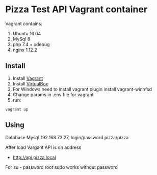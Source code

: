 # Pizza Test API Vagrant container

Vagrant contains:
1. Ubuntu 16.04
2. MySql 8
3. php 7.4 + xdebug 
4. nginx 1.12.2

## Install
1. Install [Vagrant](https://www.vagrantup.com/)
2. Install [VirtualBox](https://www.virtualbox.org)
3. For Windows need to install vagrant plugin install vagrant-winnfsd
4. Change params in .env file for vagrant
5. run:
```
vagrant up
```

## Using 
Database Mysql 192.168.73.27, login/password pizza/pizza

After load Vargant API is on address
- http://api.pizza.local 

For su - password root
sudo works without password

